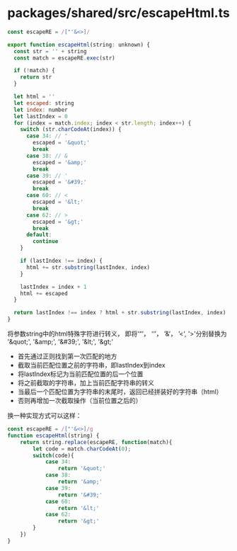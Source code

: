 # packages/shared/src/escapeHtml.ts

```js
const escapeRE = /["'&<>]/

export function escapeHtml(string: unknown) {
  const str = '' + string
  const match = escapeRE.exec(str)

  if (!match) {
    return str
  }

  let html = ''
  let escaped: string
  let index: number
  let lastIndex = 0
  for (index = match.index; index < str.length; index++) {
    switch (str.charCodeAt(index)) {
      case 34: // "
        escaped = '&quot;'
        break
      case 38: // &
        escaped = '&amp;'
        break
      case 39: // '
        escaped = '&#39;'
        break
      case 60: // <
        escaped = '&lt;'
        break
      case 62: // >
        escaped = '&gt;'
        break
      default:
        continue
    }

    if (lastIndex !== index) {
      html += str.substring(lastIndex, index)
    }

    lastIndex = index + 1
    html += escaped
  }

  return lastIndex !== index ? html + str.substring(lastIndex, index) : html
}
```

将参数string中的html特殊字符进行转义， 即将‘“’， ‘‘’， ’&‘， ’<‘, '>'分别替换为 '\&quot;', '\&amp;', '\&#39;', '\&lt;', '\&gt;'

* 首先通过正则找到第一次匹配的地方
* 截取当前匹配位置之前的字符串，即lastIndex到index
* 将lastIndex标记为当前匹配位置的后一个位置
* 将之前截取的字符串，加上当前匹配字符串的转义
* 当最后一个匹配位置为字符串的末尾时，返回已经拼装好的字符串（html）
* 否则再增加一次截取操作（当前位置之后的）

换一种实现方式可以这样：

```js
const escapeRE = /["'&<>]/g
function escapeHtml(string) {
    return string.replace(escapeRE, function(match){
        let code = match.charCodeAt(0);
        switch(code){
            case 34:
                return '&quot;'
            case 38:
                return '&amp;'
            case 39:
                return '&#39;'
            case 60: 
                return '&lt;'
            case 62:
                return '&gt;'
        }
    })
}
```


